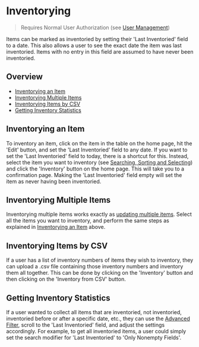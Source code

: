 # Inventorying
> Requires Normal User Authorization (see [User Management](user%20management.md))

Items can be marked as inventoried by setting their 'Last Inventoried' field to a date. This also allows a user to see the exact date the item was last inventoried. Items with no entry in this field are assumed to have never been inventoried.

## Overview

* [Inventorying an Item](#inv)
* [Inventorying Multiple Items](#deccMult)
* [Inventorying Items by CSV](#csv)
* [Getting Inventory Statistics](#stats)

## Inventorying an Item <a name='inv'></a>

To inventory an item, click on the item in the table on the home page, hit the 'Edit' button, and set the 'Last Inventoried' field to any date. If you want to set the 'Last Inventoried' field to today, there is a shortcut for this. Instead, select the item you want to inventory (see [Searching, Sorting and Selecting](searching,%20sorting%20and%20selecting.md)) and click the 'Inventory' button on the home page. This will take you to a confirmation page. Making the 'Last Inventoried' field empty will set the item as never having been inventoried.

## Inventorying Multiple Items <a name='multiple'></a>

Inventorying multiple items works exactly as [updating multiple items](creating%20and%20updating%20items.md). Select all the items you want to inventory, and perform the same steps as explained in [Inventorying an Item](#inv) above.

## Inventorying Items by CSV <a name='csv'></a>

If a user has a list of inventory numbers of items they wish to inventory, they can upload a .csv file containing those inventory numbers and inventory them all together. This can be done by clicking on the 'Inventory' button and then clicking on the 'Inventory from CSV' button.

## Getting Inventory Statistics <a name='stats'></a>

If a user wanted to collect all items that are inventoried, not inventoried, inventoried before or after a specific date, etc., they can use the [Advanced Filter](filtering.md), scroll to the 'Last Inventoried' field, and adjust the settings accordingly. For example, to get all inventoried items, a user could simply set the search modifier for 'Last Inventoried' to 'Only Nonempty Fields'.
